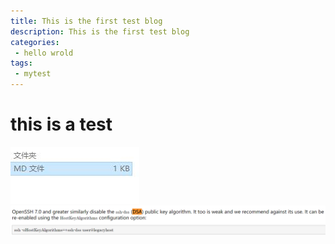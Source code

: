 ```yaml
---
title: This is the first test blog
description: This is the first test blog
categories:
 - hello wrold
tags:
 - mytest
---
```


# this is a test

![avatar](/_posts/postimgs/a.jpg)
![avatar](/assets/images/postimg/2020-5-20/test.jpg)